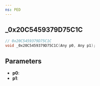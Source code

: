 ```yaml
---
ns: PED
---
```

## _0x20C5459379D75C1C

```c
// 0x20C5459379D75C1C
void _0x20C5459379D75C1C(Any p0, Any p1);
```

## Parameters
* **p0**:
* **p1**:
